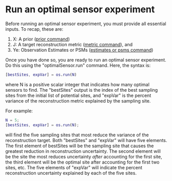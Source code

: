 # Run an optimal sensor experiment

Before running an optimal sensor experiment, you must provide all essential inputs. To recap, these are:
1. X: A prior ([prior command](prior))
2. J: A target reconstruction metric ([metric command](metric)), and
3. Ye: Observation Estimates or PSMs ([estimates or psms command](estimates))

Once you have done so, you are ready to run an optimal sensor experiment. Do this using the "optimalSensor.run" command. Here, the syntax is:
```matlab
[bestSites, expVar] = os.run(N)
```
where N is a positive scalar integer that indicates how many optimal sensors to find. The "bestSites" output is the index of the best sampling sites from the initial list of potential sites, and "expVar" is the percent variance of the reconstruction metric explained by the sampling site.

For example:
```matlab
N = 5;
[bestSites, expVar] = os.run(N);
```
will find the five sampling sites that most reduce the variance of the reconstruction target. Both "bestSites" and "expVar" will have five elements. The first element of bestSites will be the sampling site that causes the greatest reduction in reconstruction uncertainty. The second element will be the site the most reduces uncertainty *after* accounting for the first site, the third element will be the optimal site after accounting for the first two sites, etc. The five elements of "expVar" will indicate the percent reconstruction uncertainty explained by each of the five sites. 
